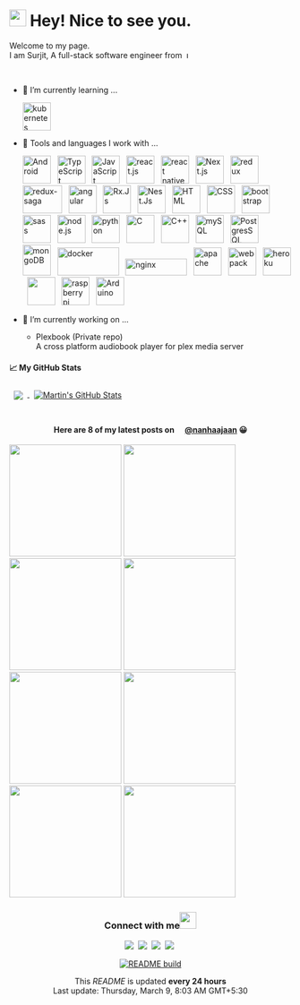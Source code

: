 <!--
**SurjitSahoo/surjitsahoo** is a ✨ _special_ ✨ repository because its `README.md` (this file) appears on your GitHub profile.

Here are some ideas to get you started:

- 🔭 I’m currently working on ...
- 🌱 I’m currently learning ...
- 👯 I’m looking to collaborate on ...
- 🤔 I’m looking for help with ...
- 💬 Ask me about ...
- 📫 How to reach me: ...
- 😄 Pronouns: ...
- ⚡ Fun fact: ...
-->

<h1><img src="https://emojis.slackmojis.com/emojis/images/1531849430/4246/blob-sunglasses.gif?1531849430" width="30"/> Hey! Nice to see you.</h1>

Welcome to my page.  
I am Surjit, A full-stack software engineer from&nbsp;
<img src="https://upload.wikimedia.org/wikipedia/en/thumb/4/41/Flag_of_India.svg/1200px-Flag_of_India.svg.png" height="11" title="India">

<br/>

- 🌱 I’m currently learning ...

  <img src="https://cdn.worldvectorlogo.com/logos/kubernets.svg" alt="kubernetes" title="Kubernetes" width="50" height="50" />

- 🧰 Tools and languages I work with ...

  <img src="https://cdn.worldvectorlogo.com/logos/android.svg" alt="Android" title="Android" width="50" height="50" > &nbsp;
  <img src="https://cdn.worldvectorlogo.com/logos/typescript.svg" alt="TypeScript" title="TypeScript" width="50" height="50" > &nbsp;
  <img src="https://cdn.worldvectorlogo.com/logos/logo-javascript.svg" alt="JavaScript" title="JavaScript" width="50" height="50" > &nbsp;
  <img src="https://cdn.worldvectorlogo.com/logos/react-2.svg" alt="react.js" title="React.Js" width="50" height="50" > &nbsp;
  <img src="https://cdn.worldvectorlogo.com/logos/react-native-firebase-1.svg" alt="react native" title= "React Native" width="50" height="50" > &nbsp;
  <img src="https://res.cloudinary.com/startup-grind/image/upload/c_fill,dpr_2.0,f_auto,g_center,h_1080,q_100,w_1080/v1/gcs/platform-data-dsc/events/nextjs-boilerplate-logo.png" alt="Next.js" title= "Next.JS" width="50" height="50" > &nbsp;
  <img src="https://cdn.worldvectorlogo.com/logos/redux.svg" alt="redux" title="Redux" width="50" height="50" > &nbsp;
  <img src="https://cdn.worldvectorlogo.com/logos/redux-saga.svg" alt="redux-saga" title="Redux Saga" width="70" height="50" > &nbsp;
  <img src="https://cdn.worldvectorlogo.com/logos/angular-icon-1.svg" alt="angular" title="Angular" width="50" height="50" > &nbsp;
  <img src="https://cdn.worldvectorlogo.com/logos/rxjs-1.svg" alt="Rx.Js" title="Rx.Js" width="50" height="50" > &nbsp;
  <img src="https://cdn.worldvectorlogo.com/logos/nestjs.svg" alt="Nest.Js" title="Nest.Js" width="50" height="50" > &nbsp;
  <img src="https://cdn.jsdelivr.net/gh/devicons/devicon/icons/html5/html5-original.svg" alt="HTML" title="HTML" width="50" height="50" > &nbsp;
  <img src="https://cdn.jsdelivr.net/gh/devicons/devicon/icons/css3/css3-original.svg" alt="CSS" title="CSS" width="50" height="50" > &nbsp;
  <img src="https://cdn.worldvectorlogo.com/logos/bootstrap-4.svg" alt="bootstrap" title="Bootstrap" width="50" height="50" > &nbsp;
  <img src="https://cdn.worldvectorlogo.com/logos/sass-1.svg" alt="sass" title="Sass" width="50" height="50" > &nbsp;
  <img src="https://cdn.worldvectorlogo.com/logos/nodejs-icon.svg" alt="node.js" title="Node.Js" width="50" height="50" > &nbsp;
  <img src="https://cdn.worldvectorlogo.com/logos/python-5.svg" alt="python" title="Python" width="50" height="50" > &nbsp;
  <img src="https://cdn.jsdelivr.net/gh/devicons/devicon/icons/c/c-original.svg" alt="C" title="C" width="50" height="50" > &nbsp;
  <img src="https://cdn.worldvectorlogo.com/logos/c.svg" alt="C++" title="C++" width="50" height="50" > &nbsp;
  <img src="https://cdn.worldvectorlogo.com/logos/mysql-6.svg" alt="mySQL" title="MySQL" width="50" height="50" > &nbsp;
  <img src="https://cdn.worldvectorlogo.com/logos/postgresql.svg" alt="PostgresSQL" title="PostgresSQL" width="50" height="50" > &nbsp;
  <img src="https://cdn.worldvectorlogo.com/logos/mongodb-icon-1.svg" alt="mongoDB" title="MongoDB" width="50" height="55" > &nbsp;
  <img src="https://cdn.worldvectorlogo.com/logos/docker-3.svg" alt="docker" title="Docker" width="110" height="50" > &nbsp;
  <img src="https://cdn.worldvectorlogo.com/logos/nginx.svg" alt="nginx" title="nginx" width="110" height="30" > &nbsp;
  <img src="https://cdn.jsdelivr.net/gh/devicons/devicon/icons/apache/apache-original-wordmark.svg" alt="apache" title="apache" width="50" height="50" > &nbsp;
  <img src="https://cdn.worldvectorlogo.com/logos/webpack-icon.svg" alt="webpack" title="Webpack" width="50" height="50" > &nbsp;
  <img src="https://cdn.worldvectorlogo.com/logos/heroku-4.svg" alt="heroku" title="heroku" width="50" height="50" > &nbsp;
  <img src="https://cdn.worldvectorlogo.com/logos/git-icon.svg" alt="" title="git" width="50" height="50" > &nbsp;
  <img src="https://cdn.worldvectorlogo.com/logos/raspberry-pi.svg" alt="raspberry pi" title="Raspberry Pi" width="50" height="50" > &nbsp;
  <img src="https://cdn.jsdelivr.net/gh/devicons/devicon/icons/arduino/arduino-original-wordmark.svg" alt="Arduino" title="Arduino" width="50" height="50" > &nbsp;
  <!-- <img src="" alt="" width="50" height="50" > &nbsp; -->

- 🔭 I’m currently working on ...
  - Plexbook (Private repo)  
    A cross platform audiobook player for plex media server

#### &#x1f4c8; My GitHub Stats

<a href="https://github.com/surjitsahoo">
  <img align="center" style="margin:0.5rem" src="https://github-readme-stats.vercel.app/api/top-langs/?username=surjitsahoo&langs_count=3&hide=html,css&title_color=ffffff&text_color=c9cacc&icon_color=4AB197&bg_color=1A2B34" />
</a>

<a href="https://github.com/surjitsahoo">
  <img align="center" style="margin:0.5rem" src="https://github-readme-stats.vercel.app/api?username=surjitsahoo&show_icons=true&line_height=27&count_private=true&title_color=ffffff&text_color=c9cacc&icon_color=4AB097&bg_color=1A2B34" alt="Martin's GitHub Stats" />
</a>

<br/>
<br/>

<h4 align="center">Here are 8 of my latest posts on
<img src="https://cdn.worldvectorlogo.com/logos/instagram-2-1.svg" height="12" />
<a href="https://www.instagram.com/nanhaajaan/">@nanhaajaan</a> 
😀</h4>

<p>
<img src="" width="200">
<img src="" width="200">
<img src="" width="200">
<img src="" width="200">
<img src="" width="200">
<img src="" width="200">
<img src="" width="200">
<img src="" width="200">
</p>

<div align='center'>
<h3>Connect with me<img src="https://emojis.slackmojis.com/emojis/images/1536351075/4594/blob-wave.gif?1536351075" width="30"> </h3>

[![](https://img.shields.io/badge/Twitter-1DA1F2?style=for-the-badge&logo=twitter&logoColor=white)](https://twitter.com/nanha_jaan)&nbsp;
[![](https://img.shields.io/badge/LinkedIn-0077B5?style=for-the-badge&logo=linkedin&logoColor=white)](https://www.linkedin.com/in/surjitsahoo)&nbsp;
[![](https://img.shields.io/badge/Instagram-E4405F?style=for-the-badge&logo=instagram&logoColor=white)](https://www.instagram.com/nanhaajaan/)&nbsp;
[![](https://img.shields.io/badge/Facebook-1877F2?style=for-the-badge&logo=facebook&logoColor=white)](https://www.facebook.com/surjit.sahoo.3576/)&nbsp;

[![README build](https://github.com/SurjitSahoo/surjitsahoo/actions/workflows/main.yaml/badge.svg)](https://github.com/SurjitSahoo/surjitsahoo/actions/workflows/main.yaml)

<p>This <i>README</i> is updated <b>every 24 hours</b><br/>
Last update: Thursday, March 9, 8:03 AM GMT+5:30</p>
</div>

